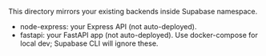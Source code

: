 This directory mirrors your existing backends inside Supabase namespace.
- node-express: your Express API (not auto-deployed).
- fastapi: your FastAPI app (not auto-deployed).
Use docker-compose for local dev; Supabase CLI will ignore these.
